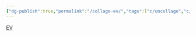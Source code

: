```yaml
---
{"dg-publish":true,"permalink":"/collage-ev/","tags":["c/uncollage","c/ev","c/drawing","c/bw","c/face","c/portrait"],"created":"2024-01-01T15:30:36.221-05:00","updated":"2024-01-01T17:18:08.415-05:00"}
---
```


[EV](https://www.instagram.com/p/BwGWHELjgF_/)